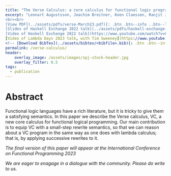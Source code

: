 ```yaml
---
title: "The Verse Calculus: a core calculus for functional logic programming"
excerpt: "Lennart Augustsson, Joachim Breitner, Koen Claessen, Ranjit Jhala, Simon Peyton Jones, Olin Shivers, Tim Sweeney, Epic Games <br><br><em>Draft, not a finished work</em>
<br><br>
[View PDF](../assets/pdfs/verse-March23.pdf){: .btn .btn--info ..btn--large}
[Slides of Haskell Exchange 2022 talk](../assets/pdfs/haskell-exchange-22.pdf){: .btn .btn--info ..btn--large}
[Video of Haskell Exchange 2022 talk](https://www.youtube.com/watch?v=832JF1o7Ck8){: .btn .btn--info ..btn--large}"
[Video of Lambda Days 2023 talk, with Tim Sweeney](https://www.youtube.com/watch?v=OJv8rFap0Nw){: .btn .btn--info ..btn--large}"
<!-- [Download BibTex](../assets/bibtex/<bibfile>.bib){: .btn .btn--info ..btn--large} -->
permalink: /verse-calculus/
header:
    overlay_image: /assets/images/spj-stock-header.jpg
    overlay_filter: 0.5
tags:
  - publication
---
```


# Abstract
<!-- this H1 (denoted by the single octothorpe before the word 'Abstract') should remain unchanged. -->
  <!-- Note: Make sure to enter at least twice to create seperate lines for the page. -->
  Functional logic languages have a rich literature, but it is tricky
  to give them a satisfying semantics.  In this paper we describe the
  Verse calculus, VC, a new core calculus for functional
  logical programming. Our main contribution is to equip VC with a
  small-step rewrite semantics, so that we can reason
  about a VC program in the same way as one does with lambda
  calculus; that is, by applying successive rewrites to it.

*The final version of this paper will appear at the International Conference on Functional Programming 2023*

*We are eager to enagage in a dialogue with the community.  Please do write to us.*

